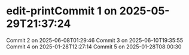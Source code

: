 # edit-printCommit 1 on 2025-05-29T21:37:24
Commit 2 on 2025-06-08T01:29:46
Commit 3 on 2025-06-10T19:35:55
Commit 4 on 2025-01-28T12:27:14
Commit 5 on 2025-01-28T08:00:30

